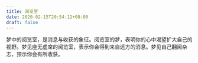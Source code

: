 ```yaml
---
title: 阅览室
date: 2020-02-15T20:54:12+08:00
draft: false
---
```


梦中的阅览室，是消息与收获的象征。阅览室的梦，表明你的心中渴望扩大自己的视野。梦见座无虚席的阅览室，表示你会得到来自远方的消息。梦见自己翻阅杂志，预示你会有所收获。
